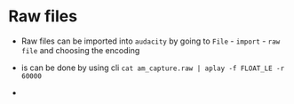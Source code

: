
# Raw files

- Raw files can be imported into `audacity` by going to `File` - `import` - `raw file` and choosing the encoding

- is can be done by using cli `cat am_capture.raw | aplay -f FLOAT_LE -r 60000`
- 